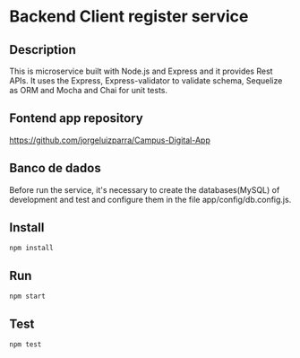 # Backend Client register service

## Description
This is microservice built with Node.js and Express and it provides Rest APIs. It uses the Express, Express-validator to validate schema, Sequelize as ORM and Mocha and Chai for unit tests.

## Fontend app repository
https://github.com/jorgeluizparra/Campus-Digital-App

## Banco de dados
Before run the service, it's necessary to create the databases(MySQL) of development and test and configure them in the file app/config/db.config.js.

## Install
```
npm install
```

## Run
```
npm start
```

## Test
```
npm test
```